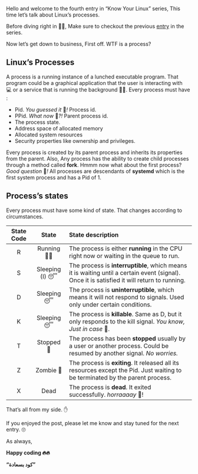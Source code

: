 Hello and welcome to the fourth entry in “Know Your Linux” series, This time let’s talk about Linux’s processes.

Before diving right in 🏄‍♂️, Make sure to checkout the previous [entry](http://bassemmohamed.me/post/know-your-linux-03-permissions) in the series.

Now let’s get down to business, First off. WTF is a process?

## Linux’s Processes

A process is a running instance of a lunched executable program. That program could be a graphical application that the user is interacting with 💻 or a service that is running the background 🏃‍♂️. Every process must have :

- Pid. _You guessed it_ 🎉*!* Process id.
- PPid. _What now_ 🤔*?!* Parent process id.
- The process state.
- Address space of allocated memory
- Allocated system resources
- Security properties like ownership and privileges.

Every process is created by its parent process and inherits its properties from the parent. Also, Any process has the ability to create child processes through a method called **fork**. Hmmm now what about the first process? _Good question_ 👏*!* All processes are descendants of **systemd** which is the first system process and has a Pid of 1.

## Process’s states

Every process must have some kind of state. That changes according to circumstances.

| State Code |      State      | State description                                                                                                                           |
| :--------: | :-------------: | :------------------------------------------------------------------------------------------------------------------------------------------ |
|     R      |   Running 🏃‍♂️    | The process is either **running** in the CPU right now or waiting in the queue to run.                                                      |
|     S      | Sleeping (I) 😴 | The process is **interruptible**, which means it is waiting until a certain event (signal). Once it is satisfied it will return to running. |
|     D      |   Sleeping 😴   | The process is **uninterruptible**, which means it will not respond to signals. Used only under certain conditions.                         |
|     K      |   Sleeping 😴   | The process is **killable**. Same as D, but it only responds to the kill signal. _You know, Just in case_ 🤯.                               |
|     T      |   Stopped 🤚    | The process has been **stopped** usually by a user or another process. Could be resumed by another signal. _No worries._                    |
|     Z      |    Zombie 🧟    | The process is **exiting**. It released all its resources except the Pid. Just waiting to be terminated by the parent process.              |
|     X      |      Dead       | The process is **dead**. It exited successfully. _horraaaay_ 🎉!                                                                            |

That’s all from my side. ✋

If you enjoyed the post, please let me know and stay tuned for the next entry. 🙄

As always,

**Happy coding 🔥🔥**

**“كود بسعادة”**
